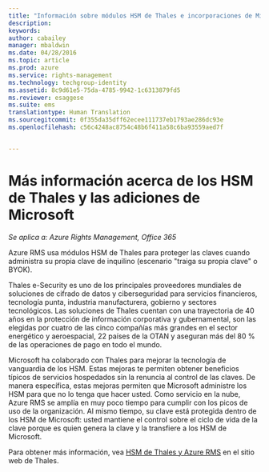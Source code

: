 ```yaml
---
title: "Información sobre módulos HSM de Thales e incorporaciones de Microsoft | Azure RMS"
description: 
keywords: 
author: cabailey
manager: mbaldwin
ms.date: 04/28/2016
ms.topic: article
ms.prod: azure
ms.service: rights-management
ms.technology: techgroup-identity
ms.assetid: 8c9d61e5-75da-4785-9942-1c6313879fd5
ms.reviewer: esaggese
ms.suite: ems
translationtype: Human Translation
ms.sourcegitcommit: 0f355da35dff62ecee111737eb1793ae286dc93e
ms.openlocfilehash: c56c4248ac8754c48b6f411a58c6ba93559aed7f


---
```


# Más información acerca de los HSM de Thales y las adiciones de Microsoft

*Se aplica a: Azure Rights Management, Office 365*

Azure RMS usa módulos HSM de Thales para proteger las claves cuando administra su propia clave de inquilino (escenario "traiga su propia clave" o BYOK).

Thales e-Security es uno de los principales proveedores mundiales de soluciones de cifrado de datos y ciberseguridad para servicios financieros, tecnología punta, industria manufacturera, gobierno y sectores tecnológicos. Las soluciones de Thales cuentan con una trayectoria de 40 años en la protección de información corporativa y gubernamental, son las elegidas por cuatro de las cinco compañías más grandes en el sector energético y aeroespacial, 22 países de la OTAN y aseguran más del 80 % de las operaciones de pago en todo el mundo.

Microsoft ha colaborado con Thales para mejorar la tecnología de vanguardia de los HSM. Estas mejoras te permiten obtener beneficios típicos de servicios hospedados sin la renuncia al control de las claves. De manera específica, estas mejoras permiten que Microsoft administre los HSM para que no lo tenga que hacer usted. Como servicio en la nube, Azure RMS se amplía en muy poco tiempo para cumplir con los picos de uso de la organización. Al mismo tiempo, su clave está protegida dentro de los HSM de Microsoft: usted mantiene el control sobre el ciclo de vida de la clave porque es quien genera la clave y la transfiere a los HSM de Microsoft.

Para obtener más información, vea [HSM de Thales y Azure RMS](http://www.thales-esecurity.com/msrms/cloud) en el sitio web de Thales.




<!--HONumber=Jun16_HO4-->


